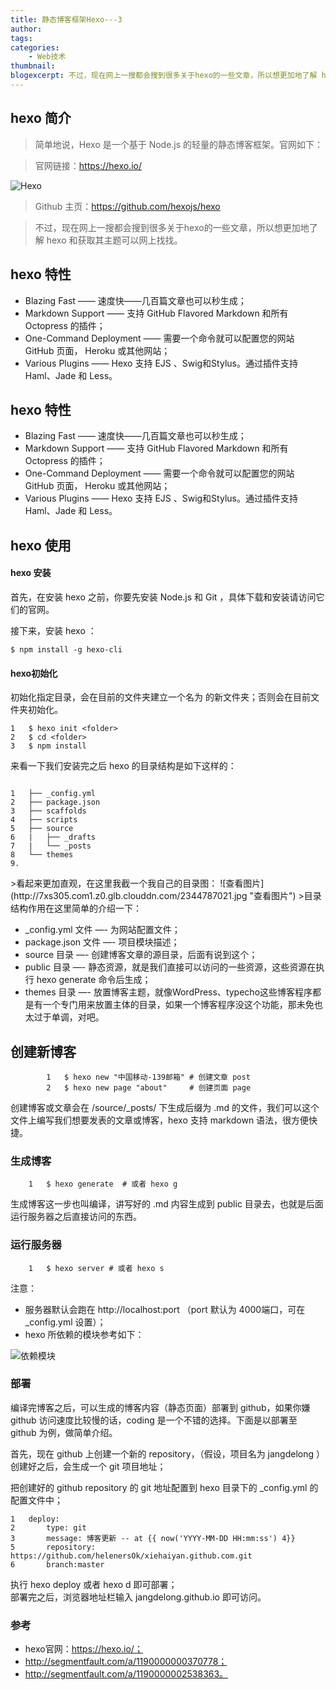 ```yaml
---
title: 静态博客框架Hexo---3
author:
tags:
categories:
    - Web技术
thumbnail:
blogexcerpt: 不过，现在网上一搜都会搜到很多关于hexo的一些文章，所以想更加地了解 hexo 和获取其主题可以网上找找。 
---
```

## hexo 简介

>简单地说，Hexo 是一个基于 Node.js 的轻量的静态博客框架。官网如下：

>官网链接：https://hexo.io/

![Hexo](http://7xs305.com1.z0.glb.clouddn.com/2132683522.png "hexo官网")

>Github 主页：https://github.com/hexojs/hexo

>不过，现在网上一搜都会搜到很多关于hexo的一些文章，所以想更加地了解 hexo 和获取其主题可以网上找找。

## hexo 特性

- Blazing Fast —— 速度快——几百篇文章也可以秒生成；
- Markdown Support —— 支持 GitHub Flavored Markdown 和所有 Octopress 的插件；
- One-Command Deployment —— 需要一个命令就可以配置您的网站 GitHub 页面， Heroku 或其他网站；
- Various Plugins —— Hexo 支持 EJS 、Swig和Stylus。通过插件支持 Haml、Jade 和 Less。


## hexo 特性

- Blazing Fast —— 速度快——几百篇文章也可以秒生成；
- Markdown Support —— 支持 GitHub Flavored Markdown 和所有 Octopress 的插件；
- One-Command Deployment —— 需要一个命令就可以配置您的网站 GitHub 页面， Heroku 或其他网站；
- Various Plugins —— Hexo 支持 EJS 、Swig和Stylus。通过插件支持 Haml、Jade 和 Less。

## hexo 使用

#### hexo 安装

<p>首先，在安装 hexo 之前，你要先安装 Node.js 和 Git ，具体下载和安装请访问它们的官网。</p>
<p>接下来，安装 hexo ：</p>
<pre><code>$ npm install -g hexo-cli
</code></pre>

#### hexo初始化
<p>初始化指定目录，会在目前的文件夹建立一个名为 的新文件夹；否则会在目前文件夹初始化。</p>
<pre><code>1   $ hexo init &lt;folder&gt;
2   $ cd &lt;folder&gt;
3   $ npm install
</code></pre>
<p>来看一下我们安装完之后 hexo 的目录结构是如下这样的：</p>
<pre><code>
1   ├── _config.yml
2   ├── package.json
3   ├── scaffolds
4   ├── scripts
5   ├── source
6   |   ├── _drafts
7   |   └── _posts
8   └── themes
9.
</code></pre>
>看起来更加直观，在这里我截一个我自己的目录图：
![查看图片](http://7xs305.com1.z0.glb.clouddn.com/2344787021.jpg "查看图片")
>目录结构作用在这里简单的介绍一下：

+	_config.yml 文件 —- 为网站配置文件；
+	package.json 文件 —- 项目模块描述；
+	source 目录 —- 创建博客文章的源目录，后面有说到这个；
+	public 目录 —- 静态资源，就是我们直接可以访问的一些资源，这些资源在执行 hexo generate 命令后生成；
+	themes 目录 —- 放置博客主题，就像WordPress、typecho这些博客程序都是有一个专门用来放置主体的目录，如果一个博客程序没这个功能，那未免也太过于单调，对吧。

##	创建新博客
			1	$ hexo new "中国移动-139邮箱" # 创建文章 post
			2	$ hexo new page "about"     # 创建页面 page
创建博客或文章会在 /source/_posts/ 下生成后缀为 .md 的文件，我们可以这个文件上编写我们想要发表的文章或博客，hexo 支持 markdown 语法，很方便快捷。
###	生成博客
		1	$ hexo generate  # 或者 hexo g
生成博客这一步也叫编译，讲写好的 .md 内容生成到 public 目录去，也就是后面运行服务器之后直接访问的东西。
###	运行服务器
		1	$ hexo server # 或者 hexo s
注意：

+	服务器默认会跑在 http://localhost:port （port 默认为 4000端口，可在 _config.yml 设置）；
+	hexo 所依赖的模块参考如下：

![依赖模块](http://7xs305.com1.z0.glb.clouddn.com/452712668.png	"依赖模块")
### 部署
 
编译完博客之后，可以生成的博客内容（静态页面）部署到 github，如果你嫌 github 访问速度比较慢的话，coding 是一个不错的选择。下面是以部署至 github 为例，做简单介绍。
 
首先，现在 github 上创建一个新的 repository，（假设，项目名为 jangdelong ）创建好之后，会生成一个 git 项目地址；
 
把创建好的 github repository 的 git 地址配置到 hexo 目录下的 _config.yml 的配置文件中；
 
    1   deploy:
    2       type: git
    3       message: 博客更新 -- at {{ now('YYYY-MM-DD HH:mm:ss') 4}}
    5       repository: https://github.com/helenersOk/xiehaiyan.github.com.git
	6      	branch:master
	
执行 hexo deploy 或者 hexo d 即可部署；  
部署完之后，浏览器地址栏输入 jangdelong.github.io 即可访问。
###	参考

*	hexo官网：https://hexo.io/；
*	http://segmentfault.com/a/1190000000370778；
*	http://segmentfault.com/a/1190000002538363。

	